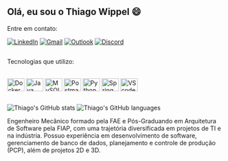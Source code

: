 ## Olá, eu sou o Thiago Wippel 😄

Entre em contato:

[![LinkedIn](https://img.shields.io/badge/LinkedIn-0077B5?style=for-the-badge&logo=linkedin&logoColor=white)](https://www.linkedin.com/in/thiagowippelc/) 
[![Gmail](https://img.shields.io/badge/Gmail-D14836?style=for-the-badge&logo=gmail&logoColor=white)](mailto:thiagowippel.twc@gmail.com) 
[![Outlook](https://img.shields.io/badge/Microsoft_Outlook-0078D4?style=for-the-badge&logo=microsoft-outlook&logoColor=white)](mailto:thiagowippel@hotmail.com)
[![Discord](https://img.shields.io/badge/Discord-7289DA?style=for-the-badge&logo=discord&logoColor=white)](https://discordapp.com/users/thiagowppl)

##
Tecnologias que utilizo:

<div style="display: inline_block"><br>
  <img align="center" alt="Docker" height="30" width="40" src="https://cdn.jsdelivr.net/gh/devicons/devicon@latest/icons/docker/docker-original-wordmark.svg">
  <img align="center" alt="Java" height="30" width="40" src="https://cdn.jsdelivr.net/gh/devicons/devicon@latest/icons/java/java-original-wordmark.svg">
  <img align="center" alt="MySQL" height="30" width="40" src="https://cdn.jsdelivr.net/gh/devicons/devicon@latest/icons/mysql/mysql-original-wordmark.svg">
  <img align="center" alt="Postman" height="30" width="40" src="https://cdn.jsdelivr.net/gh/devicons/devicon@latest/icons/postman/postman-original.svg">
  <img align="center" alt="Python" height="30" width="40" src="https://cdn.jsdelivr.net/gh/devicons/devicon@latest/icons/python/python-original.svg">
  <img align="center" alt="Spring" height="30" width="40" src="https://cdn.jsdelivr.net/gh/devicons/devicon@latest/icons/spring/spring-original.svg">
  <img align="center" alt="VScode" height="30" width="40" src="https://cdn.jsdelivr.net/gh/devicons/devicon@latest/icons/vscode/vscode-original-wordmark.svg" />
          
</div>

##

![Thiago's GitHub stats](https://github-readme-stats.vercel.app/api?username=ThiagoWippel&show_icons=true&theme=github_dark) ![Thiago's GitHub languages](https://github-readme-stats.vercel.app/api/top-langs/?username=ThiagoWippel&layout=compact&langs_count=16show_icons=true&theme=github_dark)


Engenheiro Mecânico formado pela FAE e Pós-Graduando em Arquitetura de Software pela FIAP,
com uma trajetória diversificada em projetos de TI e na indústria. Possuo experiência em
desenvolvimento de software, gerenciamento de banco de dados, planejamento e controle de
produção (PCP), além de projetos 2D e 3D. 
